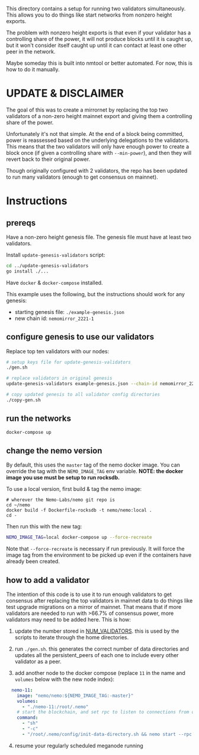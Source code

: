 This directory contains a setup for running two validators simultaneously.
This allows you to do things like start networks from nonzero height exports.

The problem with nonzero height exports is that even if your validator has a controlling share of the power, it will not produce blocks until it is caught up, but it won't consider itself caught up until it can contact at least one other peer in the network.

Maybe someday this is built into nmtool or better automated. For now, this is how to do it manually.

# UPDATE & DISCLAIMER

The goal of this was to create a mirrornet by replacing the top two validators of a non-zero height
mainnet export and giving them a controlling share of the power.

Unfortunately it's not that simple. At the end of a block being committed, power is reassessed based
on the underlying delegations to the validators. This means that the two validators will only have
enough power to create a block once (if given a controlling share with `--min-power`), and then they
will revert back to their original power.

Though originally configured with 2 validators, the repo has been updated to run many validators (enough to get consensus on mainnet).

# Instructions

## prereqs
Have a non-zero height genesis file. The genesis file must have at least two validators.

Install `update-genesis-validators` script:
```sh
cd ../update-genesis-validators
go install ./...
```

Have `docker` & `docker-compose` installed.

This example uses the following, but the instructions should work for any genesis:
* starting genesis file: `./example-genesis.json`
* new chain id: `nemomirror_2221-1`

## configure genesis to use our validators
Replace top ten validators with our nodes:
```sh
# setup keys file for update-genesis-validators
./gen.sh

# replace validators in original genesis
update-genesis-validators example-genesis.json --chain-id nemomirror_2221-10

# copy updated genesis to all validator config directories
./copy-gen.sh
```

## run the networks
```sh
docker-compose up
```

## change the nemo version
By default, this uses the `master` tag of the nemo docker image.
You can override the tag with the `NEMO_IMAGE_TAG` env variable.
**NOTE: the docker image you use must be setup to run rocksdb.**

To use a local version, first build & tag the nemo image:
```
# wherever the Nemo-Labs/nemo git repo is
cd ~/nemo
docker build -f Dockerfile-rocksdb -t nemo/nemo:local .
cd -
```

Then run this with the new tag:
```sh
NEMO_IMAGE_TAG=local docker-compose up --force-recreate
```

Note that `--force-recreate` is necessary if run previously. It will force the image tag from the environment to be picked up even if the containers have already been created.

## how to add a validator
The intention of this code is to use it to run enough validators to get consensus after replacing
the top validators in mainnet data to do things like test upgrade migrations on a mirror of mainnet.
That means that if more validators are needed to run with >66.7% of consensus power, more validators
may need to be added here. This is how:

1. update the number stored in [NUM_VALIDATORS](./NUM_VALIDATORS). this is used by the scripts to iterate through the home directories.

2. run `./gen.sh`. this generates the correct number of data directories and updates all the persistent_peers of each one to include every other validator as a peer.

3. add another node to the docker compose (replace `11` in the name and `volumes` below with the new node index):
```yaml
  nemo-11:
    image: "nemo/nemo:${NEMO_IMAGE_TAG:-master}"
    volumes:
      - "./nemo-11:/root/.nemo"
    # start the blockchain, and set rpc to listen to connections from outside the container
    command:
      - "sh"
      - "-c"
      - "/root/.nemo/config/init-data-directory.sh && nemo start --rpc.laddr=tcp://0.0.0.0:26657"
```

4. resume your regularly scheduled meganode running
